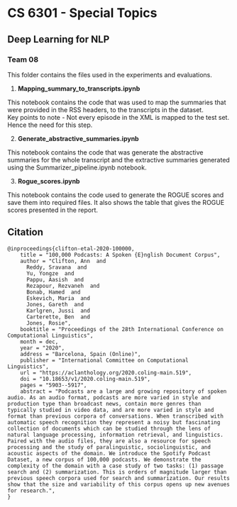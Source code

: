 # CS 6301 - Special Topics
## Deep Learning for NLP 
### Team 08

This folder contains the files used in the experiments and evaluations. 

1) **Mapping_summary_to_transcripts.ipynb**   

This notebook contains the code that was used to map the summaries that were provided in the RSS headers, to the transcripts in the dataset.   
Key points to note - Not every episode in the XML is mapped to the test set. Hence the need for this step.   

2) **Generate_abstractive_summaries.ipynb**   

This notebook contains the code that was generate the abstractive summaries for the whole transcript and the extractive summaries generated using the Summarizer_pipeline.ipynb notebook.   

3) **Rogue_scores.ipynb**     

This notebook contains the code used to generate the ROGUE scores and save them into required files. It also shows the table that gives the ROGUE scores presented in the report.



## Citation
```
@inproceedings{clifton-etal-2020-100000,
    title = "100,000 Podcasts: A Spoken {E}nglish Document Corpus",
    author = "Clifton, Ann  and
      Reddy, Sravana  and
      Yu, Yongze  and
      Pappu, Aasish  and
      Rezapour, Rezvaneh  and
      Bonab, Hamed  and
      Eskevich, Maria  and
      Jones, Gareth  and
      Karlgren, Jussi  and
      Carterette, Ben  and
      Jones, Rosie",
    booktitle = "Proceedings of the 28th International Conference on Computational Linguistics",
    month = dec,
    year = "2020",
    address = "Barcelona, Spain (Online)",
    publisher = "International Committee on Computational Linguistics",
    url = "https://aclanthology.org/2020.coling-main.519",
    doi = "10.18653/v1/2020.coling-main.519",
    pages = "5903--5917",
    abstract = "Podcasts are a large and growing repository of spoken audio. As an audio format, podcasts are more varied in style and production type than broadcast news, contain more genres than typically studied in video data, and are more varied in style and format than previous corpora of conversations. When transcribed with automatic speech recognition they represent a noisy but fascinating collection of documents which can be studied through the lens of natural language processing, information retrieval, and linguistics. Paired with the audio files, they are also a resource for speech processing and the study of paralinguistic, sociolinguistic, and acoustic aspects of the domain. We introduce the Spotify Podcast Dataset, a new corpus of 100,000 podcasts. We demonstrate the complexity of the domain with a case study of two tasks: (1) passage search and (2) summarization. This is orders of magnitude larger than previous speech corpora used for search and summarization. Our results show that the size and variability of this corpus opens up new avenues for research.",
}
```


